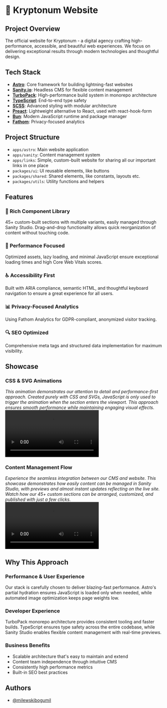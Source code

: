 # 🚀 Kryptonum Website

## Project Overview
The official website for Kryptonum - a digital agency crafting high-performance, accessible, and beautiful web experiences. We focus on delivering exceptional results through modern technologies and thoughtful design.

## Tech Stack
- **[Astro](https://astro.build)**: Core framework for building lightning-fast websites
- **[Sanity.io](https://sanity.io)**: Headless CMS for flexible content management
- **[TurboPack](https://turbo.build)**: High-performance build system in monorepo architecture
- **[TypeScript](https://www.typescriptlang.org)**: End-to-end type safety
- **[SCSS](https://sass-lang.com)**: Advanced styling with modular architecture
- **[Preact](https://preactjs.com)**: Lightweight alternative to React, used with react-hook-form
- **[Bun](https://bun.sh)**: Modern JavaScript runtime and package manager
- **[Fathom](https://usefathom.com)**: Privacy-focused analytics

## Project Structure
- `apps/astro`: Main website application
- `apps/sanity`: Content management system
- `apps/links`: Simple, custom-built website for sharing all our important links in one place
- `packages/ui`: UI reusable elements, like buttons
- `packages/shared`: Shared elements, like constants, layouts etc.
- `packages/utils`: Utility functions and helpers

## Features
### 🎨 Rich Component Library
45+ custom-built sections with multiple variants, easily managed through Sanity Studio. Drag-and-drop functionality allows quick reorganization of content without touching code.

### 🎯 Performance Focused
Optimized assets, lazy loading, and minimal JavaScript ensure exceptional loading times and high Core Web Vitals scores.

### ♿ Accessibility First
Built with ARIA compliance, semantic HTML, and thoughtful keyboard navigation to ensure a great experience for all users.

### 📊 Privacy-Focused Analytics
Using Fathom Analytics for GDPR-compliant, anonymized visitor tracking.

### 🔍 SEO Optimized
Comprehensive meta tags and structured data implementation for maximum visibility.

## Showcase
### CSS & SVG Animations
*This animation demonstrates our attention to detail and performance-first approach. Created purely with CSS and SVGs, JavaScript is only used to trigger the animation when the section enters the viewport. This approach ensures smooth performance while maintaining engaging visual effects.*
<video src="https://github.com/user-attachments/assets/ecc3e9f0-60dc-4c33-a14c-5660977dd07d"></video>

### Content Management Flow
*Experience the seamless integration between our CMS and website. This showcase demonstrates how easily content can be managed in Sanity Studio, with previews and almost instant updates reflecting on the live site. Watch how our 45+ custom sections can be arranged, customized, and published with just a few clicks.*
<video src="https://github.com/user-attachments/assets/49f1cbd0-7380-4d7a-a092-86850a5bc907"></video>

## Why This Approach

### Performance & User Experience
Our stack is carefully chosen to deliver blazing-fast performance. Astro's partial hydration ensures JavaScript is loaded only when needed, while automated image optimization keeps page weights low.

### Developer Experience
TurboPack monorepo architecture provides consistent tooling and faster builds. TypeScript ensures type safety across the entire codebase, while Sanity Studio enables flexible content management with real-time previews.

### Business Benefits
- Scalable architecture that's easy to maintain and extend
- Content team independence through intuitive CMS
- Consistently high performance metrics
- Built-in SEO best practices

## Authors
- [@milewskibogumil](https://github.com/milewskibogumil)

